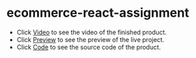 # ecommerce-react-assignment

- Click [Video](https://drive.google.com/file/d/104EWESyalTjL59ZQzm0I5RzLuvFy1aDc/view?usp=sharing) to see the video of the finished product.
- Click [Preview](https://ecommerce-react-assignment.vercel.app) to see the preview of the live project.
- Click [Code](https://github.com/arvindjadon/ecommerce-assignment) to see the source code of the product.
